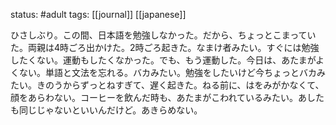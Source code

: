 status: #adult 
tags: [[journal]] [[japanese]]

ひさしぶり。この間、日本語を勉強しなかった。だから、ちょっとこまっていた。両親は4時ごろ出かけた。2時ごろ起きた。なまけ者みたい。すぐには勉強したくない。運動もしたくなかった。でも、もう運動した。今日は、あたまがよくない。単語と文法を忘れる。バカみたい。勉強をしたいけど今ちょっとバカみたい。きのうからずっとねすぎて、遅く起きた。ねる前に、はをみがかなくて、顔をあらわない。コーヒーを飲んだ時も、あたまがこわれているみたい。あしたも同じじゃないといいんだけど。あきらめない。